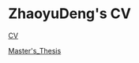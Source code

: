 # ZhaoyuDeng's CV

[CV](https://zhaoyudeng.github.io/resume/Zhaoyu_Deng_CV.pdf)

[Master's_Thesis](https://zhaoyudeng.github.io/resume/Zhaoyu_Deng_Master's_Thesis_Abstract.pdf)